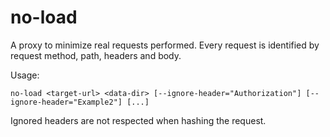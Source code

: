 # no-load

A proxy to minimize real requests performed. Every request is identified by request method, path, headers and body.

Usage:

```shell
no-load <target-url> <data-dir> [--ignore-header="Authorization"] [--ignore-header="Example2"] [...]
```

Ignored headers are not respected when hashing the request.
